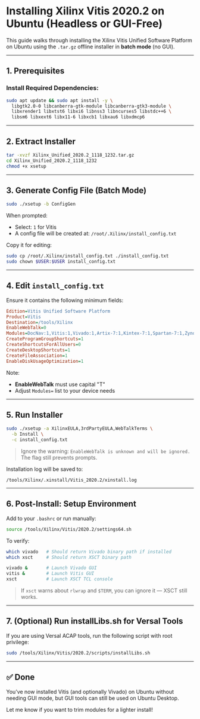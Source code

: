 # Installing Xilinx Vitis 2020.2 on Ubuntu (Headless or GUI-Free)

This guide walks through installing the Xilinx Vitis Unified Software Platform on Ubuntu using the `.tar.gz` offline installer in **batch mode** (no GUI).

---

## 1. Prerequisites

### Install Required Dependencies:

```bash
sudo apt update && sudo apt install -y \
  libgtk2.0-0 libcanberra-gtk-module libcanberra-gtk3-module \
  libxrender1 libxtst6 libxi6 libnss3 libncurses5 libstdc++6 \
  libsm6 libxext6 libx11-6 libxcb1 libxau6 libxdmcp6
```

---

## 2. Extract Installer

```bash
tar -xvzf Xilinx_Unified_2020.2_1118_1232.tar.gz
cd Xilinx_Unified_2020.2_1118_1232
chmod +x xsetup
```

---

## 3. Generate Config File (Batch Mode)

```bash
sudo ./xsetup -b ConfigGen
```

When prompted:

- Select: `1` for Vitis
- A config file will be created at: `/root/.Xilinx/install_config.txt`

Copy it for editing:

```bash
sudo cp /root/.Xilinx/install_config.txt ./install_config.txt
sudo chown $USER:$USER install_config.txt
```

---

## 4. Edit `install_config.txt`

Ensure it contains the following minimum fields:

```ini
Edition=Vitis Unified Software Platform
Product=Vitis
Destination=/tools/Xilinx
EnableWebTalk=0
Modules=DocNav:1,Vitis:1,Vivado:1,Artix-7:1,Kintex-7:1,Spartan-7:1,Zynq-7000:1,Zynq UltraScale+ MPSoC:1
CreateProgramGroupShortcuts=1
CreateShortcutsForAllUsers=0
CreateDesktopShortcuts=1
CreateFileAssociation=1
EnableDiskUsageOptimization=1
```

Note:

- **EnableWebTalk** must use capital "T"
- Adjust `Modules=` list to your device needs

---

## 5. Run Installer

```bash
sudo ./xsetup -a XilinxEULA,3rdPartyEULA,WebTalkTerms \
  -b Install \
  -c install_config.txt
```

> Ignore the warning: `EnableWebTalk is unknown and will be ignored.` The flag still prevents prompts.

Installation log will be saved to:

```
/tools/Xilinx/.xinstall/Vitis_2020.2/xinstall.log
```

---

## 6. Post-Install: Setup Environment

Add to your `.bashrc` or run manually:

```bash
source /tools/Xilinx/Vitis/2020.2/settings64.sh
```

To verify:

```bash
which vivado   # Should return Vivado binary path if installed
which xsct     # Should return XSCT binary path

vivado &       # Launch Vivado GUI
vitis &        # Launch Vitis GUI
xsct           # Launch XSCT TCL console
```

> If `xsct` warns about `rlwrap` and `$TERM`, you can ignore it — XSCT still works.

---

## 7. (Optional) Run installLibs.sh for Versal Tools

If you are using Versal ACAP tools, run the following script with root privilege:

```bash
sudo /tools/Xilinx/Vitis/2020.2/scripts/installLibs.sh
```

---

## ✅ Done

You’ve now installed Vitis (and optionally Vivado) on Ubuntu without needing GUI mode, but GUI tools can still be used on Ubuntu Desktop.

Let me know if you want to trim modules for a lighter install!

